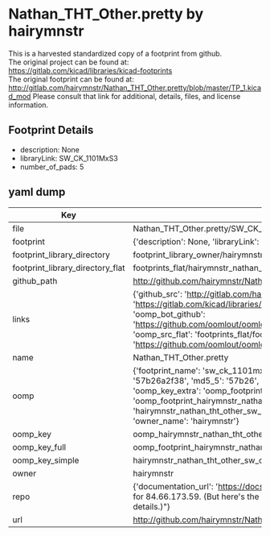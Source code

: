 # Nathan_THT_Other.pretty by hairymnstr  
This is a harvested standardized copy of a footprint from github.  
The original project can be found at:  
https://gitlab.com/kicad/libraries/kicad-footprints  
The original footprint can be found at:
http://gitlab.com/hairymnstr/Nathan_THT_Other.pretty/blob/master/TP_1.kicad_mod
Please consult that link for additional, details, files, and license information.  
## Footprint Details
* description: None  
* libraryLink: SW_CK_1101MxS3  
* number_of_pads: 5  
## yaml dump  
| Key | Value |  
| --- | --- |  
| file | Nathan_THT_Other.pretty/SW_CK_1101MxS3.kicad_mod |  
| footprint | {'description': None, 'libraryLink': 'SW_CK_1101MxS3', 'number_of_pads': 5} |  
| footprint_library_directory | footprint_library_owner/hairymnstr_Nathan_THT_Other.pretty |  
| footprint_library_directory_flat | footprints_flat/hairymnstr_nathan_tht_other_sw_ck_1101mxs3/working |  
| github_path | http://github.com/hairymnstr/Nathan_THT_Other.pretty/blob/master/SW_CK_1101MxS3.kicad_mod |  
| links | {'github_src': 'http://gitlab.com/hairymnstr/Nathan_THT_Other.pretty/blob/master/TP_1.kicad_mod', 'github_src_repo': 'https://gitlab.com/kicad/libraries/kicad-footprints', 'oomp_bot': 'footprints/hairymnstr_nathan_tht_other_sw_ck_1101mxs3/working', 'oomp_bot_github': 'https://github.com/oomlout/oomlout_oomp_footprint_bot/tree/main/footprints/hairymnstr_nathan_tht_other_sw_ck_1101mxs3/working', 'oomp_src_flat': 'footprints_flat/footprints_flat/hairymnstr_nathan_tht_other_sw_ck_1101mxs3/working', 'oomp_src_flat_github': 'https://github.com/oomlout/oomlout_oomp_footprint_src/tree/main/footprints_flat/hairymnstr_nathan_tht_other_sw_ck_1101mxs3/working'} |  
| name | Nathan_THT_Other.pretty |  
| oomp | {'footprint_name': 'sw_ck_1101mxs3', 'library_name': 'nathan_tht_other', 'md5': '57b26a2f3843af25fea70c0de4963c1d', 'md5_10': '57b26a2f38', 'md5_5': '57b26', 'md5_6': '57b26a', 'oomp_key': 'oomp_hairymnstr_nathan_tht_other_sw_ck_1101mxs3', 'oomp_key_extra': 'oomp_footprint_hairymnstr_nathan_tht_other_sw_ck_1101mxs3', 'oomp_key_full': 'oomp_footprint_hairymnstr_nathan_tht_other_sw_ck_1101mxs3_57b26a', 'oomp_key_simple': 'hairymnstr_nathan_tht_other_sw_ck_1101mxs3', 'original_filename': 'Nathan_THT_Other.pretty/SW_CK_1101MxS3.kicad_mod', 'owner_name': 'hairymnstr'} |  
| oomp_key | oomp_hairymnstr_nathan_tht_other_sw_ck_1101mxs3 |  
| oomp_key_full | oomp_footprint_hairymnstr_nathan_tht_other_sw_ck_1101mxs3 |  
| oomp_key_simple | hairymnstr_nathan_tht_other_sw_ck_1101mxs3 |  
| owner | hairymnstr |  
| repo | {'documentation_url': 'https://docs.github.com/rest/overview/resources-in-the-rest-api#rate-limiting', 'message': "API rate limit exceeded for 84.66.173.59. (But here's the good news: Authenticated requests get a higher rate limit. Check out the documentation for more details.)"} |  
| url | http://github.com/hairymnstr/Nathan_THT_Other.pretty |  

